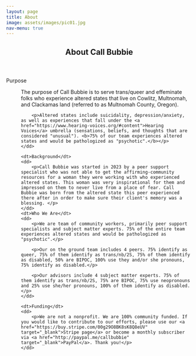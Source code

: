 ```yaml
---
layout: page
title: About
image: assets/images/pic01.jpg
nav-menu: true
---
```


<!-- Main -->
<div id="main" class="alt" style="max-width: 800px;margin:auto;">

<!-- One -->
<section id="one">
	<div class="inner">
		<header class="major">
			<h1>About Call Bubbie</h1>
		</header>



<dl>
	<dt>Purpose</dt>
	<dd>
		<p>The purpose of Call Bubbie is to serve trans/queer and effeminate folks who experience altered states that live on Cowlitz, Multnomah, and Clackamas land (referred to as Multnomah County, Oregon).</p>

		<p>Altered states include suicidality, depression/anxiety, as well as experiences that fall under the <a href="https://www.hearing-voices.org/#content">Hearing Voices</a> umbrella (sensations, beliefs, and thoughts that are considered "unusual"). <b>75% of our team experiences altered states and would be pathologized as "psychotic".</b></p>
	</dd>

	<dt>Background</dt>
	<dd>
		<p>Call Bubbie was started in 2023 by a peer support specialist who was not able to get the affirming-community resources for a woman they were working with who experienced altered states. This woman was very inspirational for them and impressed on them to never live from a place of fear. Call Bubbie was born from the altered state this peer experienced there after in order to make sure their client's memory was a blessing. </p>
	</dd>
    <dt>Who We Are</dt>
	<dd>
		<p>We are team of community workers, primarily peer support specialists and subject matter experts. 75% of the entire team experiences altered states and would be pathologized as "psychotic".</p>

		<p>Our on the ground team includes 4 peers. 75% identify as queer, 75% of them identify as trans/nb/2S, 75% of them identify as disabled, 50% are BIPOC, 100% use they and/or she pronouns, 75% identify as disabled.</p>

		<p>Our advisors include 4 subject matter experts. 75% of them identify as trans/nb/2S, 75% are BIPOC, 75% use neopronouns and 25% use she/her pronouns, 100% of them identify as disabled.</p>
	</dd>

	<dt>Funding</dt>
	<dd>
		<p>We are not a nonprofit. We are 100% community funded. If you would like to contribute to our efforts, please use our <a href="https://buy.stripe.com/00g29O8BK8sK8Q8eUV" target="_blank">Stripe page</a> or become a monthly subscriber via <a href="http://paypal.me/callbubbie" target="_blank">PayPal</a>. Thank you!</p>
	</dd> 

	
</dl>


</div>
</section>

</div>
